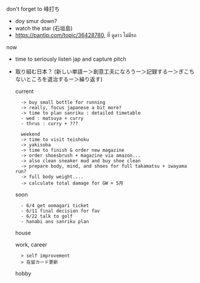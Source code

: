 don't forget to 峰打ち
- doy smur down?
- watch the star (石垣島)
- https://pantip.com/topic/36428780, ที่ ดูดาว ไม่มีรถ

now
- time to seriously listen jap and capture pitch 
- 取り組む日本？ (新しい単語ー＞創意工夫になろうー＞記録するー＞ぎこちないところを退治するー＞繰り返す)

	current
		
		-> buy small bottle for running
		-> really, focus japanese a bit more?
		-> time to plan sanriku : detailed timetable
		- wed : matsuya + curry
		- thrus : curry + ???
		
		weekend
		-> time to visit teishoku
		-> yakisoba
		-> time to finish & order new magazine
		-> order shoesbrush + magazine via amazon...
		-> also clean sneaker mud and buy shoe clean
		-> prepare body, mind, and shoes for full takamatsu + iwayama run?
		-> full body weight....
		-> calculate total damage for GW + 5月
		
	soon
	
		- 6/4 get oomagari ticket
		- 6/11 final decision for fav
		- 6/22 talk to golf
		- hanabi ans sanriku plan
	house
	
	work, career
	
		> self improvement
		> 在留カード更新
	hobby
			

			
		
